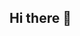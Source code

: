 ## Hi there 👋

<!--
**marinashtrassheim/MarinaShtrassheim** is a ✨ _special_ ✨ repository because its `README.md` (this file) appears on your GitHub profile.

Here are some ideas to get you started:
Марина Штрасгейм
@marina_shtrassheim

Технические навыки
Linux 
SQL
Основы Python

Личные навыки
Критическое мышление
Умение работать в тайминге
Коммуникативность

Опыт работы
2019 - по наст время 
Состемный аналитик, заказная разработка ПО
- Работа с требованиями заказчиков, 
- Проектирование решений (базы данных, API, логика бэкенда)
- Постановка задач на разработку (дизайн, фронтэнд, бэкенд)
- Тестирование программного обеспечения
- Проведение демо

О себе
Прохожу обучение в магистратуре по направлению "Инженерия данных" в НИУ ВШЭ



- 🔭 I’m currently working on ...
- 🌱 I’m currently learning ...
- 👯 I’m looking to collaborate on ...
- 🤔 I’m looking for help with ...
- 💬 Ask me about ...
- 📫 How to reach me: ...
- 😄 Pronouns: ...
- ⚡ Fun fact: ...
-->
